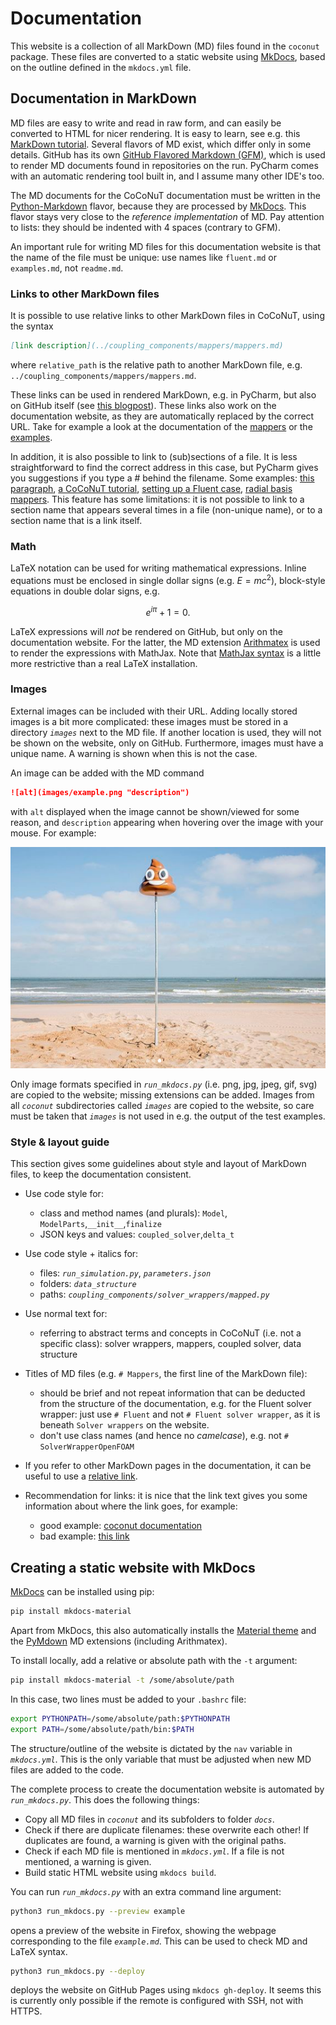 # Documentation

This website is a collection of all MarkDown (MD) files found in the `coconut` package.
These files are converted to a static website using [MkDocs][1], based on the outline defined in the `mkdocs.yml` file.


## Documentation in MarkDown 

MD files are easy to write and read in raw form, and can easily be converted to HTML for nicer rendering. It is easy to learn, see e.g. this [MarkDown tutorial](https://www.markdowntutorial.com/). Several flavors of MD exist, which differ only in some details. GitHub has its own [GitHub Flavored Markdown (GFM)](https://github.github.com/gfm/), which is used to render MD documents found in repositories on the run. PyCharm comes with an automatic rendering tool built in, and I assume many other IDE's too. 

The MD documents for the CoCoNuT documentation must be written in the [Python-Markdown](https://python-markdown.github.io/) flavor, because they are processed by [MkDocs][1]. This flavor stays very close to the *reference implementation* of MD. Pay attention to lists: they should be indented with 4 spaces (contrary to GFM). 

An important rule for writing MD files for this documentation website is that the name of the file must be unique: use names like `fluent.md` or `examples.md`, not `readme.md`.


### Links to other MarkDown files
It is possible to use relative links to other MarkDown files in CoCoNuT, using the syntax
```markdown
[link description](../coupling_components/mappers/mappers.md)
```
where `relative_path` is the relative path to another MarkDown file, e.g. `../coupling_components/mappers/mappers.md`. 

These links can be used in rendered MarkDown, e.g. in PyCharm, but also on GitHub itself (see [this blogpost](https://github.blog/2013-01-31-relative-links-in-markup-files/)). 
These links also work on the documentation website, as they are automatically replaced by the correct URL. 
Take for example a look at the documentation of the [mappers](../coupling_components/mappers/mappers.md) or the [examples](../examples/examples.md). 

In addition, it is also possible to link to (sub)sections of a file. It is less straightforward to find the correct address in this case, but PyCharm gives you suggestions if you type a # behind the filename. Some examples: [this paragraph](docs.md#links-to-other-markdown-files), [a CoCoNuT tutorial](../README.md#getting-started), [setting up a Fluent case](../coupling_components/solver_wrappers/fluent/fluent.md#setting-up-a-new-case), [radial basis mappers](../coupling_components/mappers/mappers.md#mapperradialbasis). This feature has some limitations: it is not possible to link to a section name that appears several times in a file (non-unique name), or to a section name that is a link itself.



### Math
LaTeX notation can be used for writing mathematical expressions. Inline equations must be enclosed in single dollar signs (e.g. $E = m c^2$), block-style equations in double dolar signs, e.g.

$$
e^{i \pi} + 1 = 0.
$$

LaTeX expressions will *not* be rendered on GitHub, but only on the documentation website. For the latter, the MD extension [Arithmatex](https://facelessuser.github.io/pymdown-extensions/extensions/arithmatex/) is used to render the expressions with MathJax. Note that [MathJax syntax](https://math.meta.stackexchange.com/questions/5020/mathjax-basic-tutorial-and-quick-reference/) is a little more restrictive than a real LaTeX installation. 

### Images
External images can be included with their URL. Adding locally stored images is a bit more complicated: these images must be stored in a directory *`images`* next to the MD file. If another location is used, they will not be shown on the website, only on GitHub. Furthermore, images must have a unique name. A warning is shown when this is not the case. 

An image can be added with the MD command

```markdown
![alt](images/example.png "description")
```

with `alt` displayed when the image cannot be shown/viewed for some reason, and `description` appearing when hovering over the image with your mouse. For example:

![example image](images/lachend_kakske.png "diefstal in Oostende")

Only image formats specified in *`run_mkdocs.py`* (i.e. png, jpg, jpeg, gif, svg) are copied to the website; missing extensions can be added. 
Images from all *`coconut`* subdirectories called *`images`* are copied to the website, so care must be taken that *`images`* is not used in e.g. the output of the test examples.

### Style & layout guide

This section gives some guidelines about style and layout of MarkDown files, to keep the documentation consistent.

* Use code style for:

    * class and method names (and plurals): `Model`, `ModelParts`,`__init__`,`finalize`
    * JSON keys and values: `coupled_solver`,`delta_t`
    
* Use code style + italics for:

    * files: *`run_simulation.py`*, *`parameters.json`*
    * folders: *`data_structure`*
    * paths: *`coupling_components/solver_wrappers/mapped.py`*

* Use normal text for:

    * referring to abstract terms and concepts in CoCoNuT (i.e. not a specific class): solver wrappers, mappers, coupled solver, data structure
    
* Titles of MD files (e.g. `# Mappers`, the first line of the MarkDown file):

    * should be brief and not repeat information that can be deducted from the structure of the documentation, e.g. for the Fluent solver wrapper: just use `# Fluent` and not `# Fluent solver wrapper`, as it is beneath `Solver wrappers` on the website.
    * don't use class names (and hence no *camelcase*), e.g. not `# SolverWrapperOpenFOAM`
    
* If you refer to other MarkDown pages in the documentation, it can be useful to use a [relative link](docs.md#links-to-other-markdown-files).

* Recommendation for links: it is nice that the link text gives you some information about where the link goes, for example: 

    * good example: [coconut documentation][2]
    * bad example: [this link][3]
    
    
## Creating a static website with MkDocs

[MkDocs][1] can be installed using pip: 
```bash
pip install mkdocs-material
```
Apart from MkDocs, this also automatically installs the [Material theme](https://squidfunk.github.io/mkdocs-material/) and the [PyMdown](https://squidfunk.github.io/mkdocs-material/extensions/pymdown/) MD extensions (including Arithmatex). 

To install locally, add a relative or absolute path with the `-t` argument:
```bash
pip install mkdocs-material -t /some/absolute/path
```
In this case, two lines must be added to your `.bashrc` file: 
```bash
export PYTHONPATH=/some/absolute/path:$PYTHONPATH
export PATH=/some/absolute/path/bin:$PATH
```

The structure/outline of the website is dictated by the `nav` variable in *`mkdocs.yml`*. This is the only variable that must be adjusted when new MD files are added to the code.

The complete process to create the documentation website is automated by *`run_mkdocs.py`*. This does the following things:

*   Copy all MD files in *`coconut`* and its subfolders to folder *`docs`*. 
*   Check if there are duplicate filenames: these overwrite each other! If duplicates are found, a warning is given with the original paths.
*   Check if each MD file is mentioned in *`mkdocs.yml`*. If a file is not mentioned, a warning is given.
*   Build static HTML website using `mkdocs build`. 

You can run *`run_mkdocs.py`* with an extra command line argument: 

```bash
python3 run_mkdocs.py --preview example
```
opens a preview of the website in Firefox, showing the webpage corresponding to the file *`example.md`*. This can be used to check MD and LaTeX syntax. 


```bash
python3 run_mkdocs.py --deploy
```
deploys the website on GitHub Pages using `mkdocs gh-deploy`. It seems this is currently only possible if the remote is configured with SSH, not with HTTPS.  




[1]:    https://www.mkdocs.org/
[2]:    https://pyfsi.github.io/coconut/
[3]:    https://www.youtube.com/watch?v=w0AOGeqOnFY